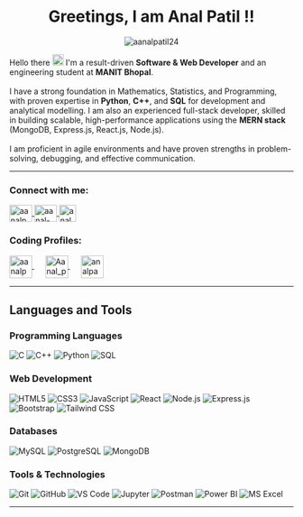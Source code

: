 <h1 align="center">Greetings, I am Anal Patil !!</h1>

<p align="center"> <img src="https://komarev.com/ghpvc/?username=aanalpatil24&label=Profile%20views&color=9FACE6&style=flat" alt="aanalpatil24" /> </p>

<p align="left">
Hello there <img src="https://raw.githubusercontent.com/MartinHeinz/MartinHeinz/master/wave.gif" width="20px" height="20px"> I'm a result-driven <b>Software & Web Developer</b> and an engineering student at <b>MANIT Bhopal</b>.
<br />
<br />
I have a strong foundation in Mathematics, Statistics, and Programming, with proven expertise in <b>Python</b>, <b>C++</b>, and <b>SQL</b> for development and analytical modelling. I am also an experienced full-stack developer, skilled in building scalable, high-performance applications using the <b>MERN stack</b> (MongoDB, Express.js, React.js, Node.js).
<br />
<br />
I am proficient in agile environments and have proven strengths in problem-solving, debugging, and effective communication.
</p>

---
### Connect with me:
<p align="left">
<a href="https://github.com/aanalpatil24" target="blank">
<img align="center" src="https://raw.githubusercontent.com/rahuldkjain/github-profile-readme-generator/master/src/images/icons/Social/github.svg" alt="aanalpatil24" height="30" width="40" />
</a>
<a href="https://linkedin.com/in/aanal-patil-1ab6861b3" target="blank">
<img align="center" src="https://raw.githubusercontent.com/rahuldkjain/github-profile-readme-generator/master/src/images/icons/Social/linked-in-alt.svg" alt="aanal-patil-1ab6861b3" height="30" width="40" />
</a>
<a href="mailto:analpatil07@gmail.com" target="blank">
<img align="center" src="https://img.shields.io/badge/Gmail-D14836?style=for-the-badge&logo=gmail&logoColor=white" alt="analpatil07@gmail.com" height="30" />
</a>
</p>


### Coding Profiles:
<p align="left">
<a href="https://www.codechef.com/users/aanalpatil24" target="blank">
<img align="center" src="https://cdn.codechef.com/sites/all/themes/abessive/cc-logo.png" alt="aanalpatil24" height="40" />
</a>
&nbsp;&nbsp;&nbsp;&nbsp;
<a href="https://codeforces.com/profile/Aanal_Patil" target="blank">
<img align="center" src="https://codeforces.org/s/0/images/codeforces-sponsored-by-ton.png" alt="Aanal_patil" height="40" />
</a>
&nbsp;&nbsp;&nbsp;&nbsp;
<a href="https://www.geeksforgeeks.org/user/analpan4ad/" target="blank">
<img align="center" src="https://img.shields.io/badge/GeeksforGeeks-0F9D58?style=for-the-badge&logo=geeksforgeeks&logoColor=white" alt="analpan4ad" height="40" />
</a> 
</p>

---

## Languages and Tools

### Programming Languages
<p align="left">
  <img src="https://img.shields.io/badge/c-%2300599C.svg?style=for-the-badge&logo=c&logoColor=white" alt="C"/>
  <img src="https://img.shields.io/badge/c++-%2300599C.svg?style=for-the-badge&logo=c%2B%2B&logoColor=white" alt="C++"/>
  <img src="https://img.shields.io/badge/python-3670A0?style=for-the-badge&logo=python&logoColor=ffdd54" alt="Python"/>
  <img src="https://img.shields.io/badge/SQL-%2300599C.svg?style=for-the-badge&logo=sql&logoColor=white" alt="SQL"/> 
</p>

### Web Development
<p align="left">
  <img src="https://img.shields.io/badge/html5-%23E34F26.svg?style=for-the-badge&logo=html5&logoColor=white" alt="HTML5"/>
  <img src="https://img.shields.io/badge/css3-%231572B6.svg?style=for-the-badge&logo=css3&logoColor=white" alt="CSS3"/>
  <img src="https://img.shields.io/badge/javascript-%23323330.svg?style=for-the-badge&logo=javascript&logoColor=%23F7DF1E" alt="JavaScript"/>
  <img src="https://img.shields.io/badge/react-%2320232a.svg?style=for-the-badge&logo=react&logoColor=%2361DAFB" alt="React"/>
  <img src="https://img.shields.io/badge/node.js-6DA55F?style=for-the-badge&logo=node.js&logoColor=white" alt="Node.js"/>
  <img src="https://img.shields.io/badge/express.js-%23404d59.svg?style=for-the-badge&logo=express&logoColor=white" alt="Express.js"/>
  <img src="https://img.shields.io/badge/bootstrap-%238511FA.svg?style=for-the-badge&logo=bootstrap&logoColor=white" alt="Bootstrap"/>
  <img src="https://img.shields.io/badge/tailwindcss-%2338B2AC.svg?style=for-the-badge&logo=tailwind-css&logoColor=white" alt="Tailwind CSS"/>
</p>

### Databases
<p align="left">
  <img src="https://img.shields.io/badge/mysql-%2300f.svg?style=for-the-badge&logo=mysql&logoColor=white" alt="MySQL"/>
  <img src="https://img.shields.io/badge/postgresql-%23316192.svg?style=for-the-badge&logo=postgresql&logoColor=white" alt="PostgreSQL"/>
  <img src="https://img.shields.io/badge/MongoDB-%234ea94b.svg?style=for-the-badge&logo=mongodb&logoColor=white" alt="MongoDB"/>
</p>

### Tools & Technologies
<p align="left">
  <img src="https://img.shields.io/badge/git-%23F05033.svg?style=for-the-badge&logo=git&logoColor=white" alt="Git"/>
  <img src="https://img.shields.io/badge/github-%23121011.svg?style=for-the-badge&logo=github&logoColor=white" alt="GitHub"/>
  <img src="https://img.shields.io/badge/Visual_Studio_Code-0078D4?style=for-the-badge&logo=visual%20studio%20code&logoColor=white" alt="VS Code"/>
  <img src="https://img.shields.io/badge/Jupyter-F37626.svg?style=for-the-badge&logo=Jupyter&logoColor=white" alt="Jupyter"/>
  <img src="https://img.shields.io/badge/Postman-FF6C37?style=for-the-badge&logo=postman&logoColor=white" alt="Postman"/>
  <img src="https://img.shields.io/badge/PowerBI-F2C811?style=for-the-badge&logo=powerbi&logoColor=black" alt="Power BI"/>
  <img src="https://img.shields.io/badge/Microsoft_Excel-217346?style=for-the-badge&logo=microsoft-excel&logoColor=white" alt="MS Excel"/>
</p>

---


<!--
## 📈 GitHub Stats & Activity

<p align="center">
  <a href="https://github.com/anuraghazra/github-readme-stats">
    <img align="center" src="https://github-readme-stats.vercel.app/api?username=YOUR_GITHUB_USERNAME&show_icons=true&locale=en&theme=tokyonight" alt="YOUR_GITHUB_USERNAME" />
  </a>
  
  <a href="https://github.com/denvercoder1/github-readme-streak-stats">
    <img align="center" src="https://github-readme-streak-stats.herokuapp.com/?user=YOUR_GITHUB_USERNAME&theme=tokyonight" alt="YOUR_GITHUB_USERNAME" />
  </a>
  
  <a href="https://github.com/anuraghazra/github-readme-stats">
    <img align="center" src="https://github-readme-stats.vercel.app/api/top-langs?username=YOUR_GITHUB_USERNAME&layout=compact&langs_count=8&theme=tokyonight" alt="YOUR_GITHUB_USERNAME" />
  </a>
</p>
-->

